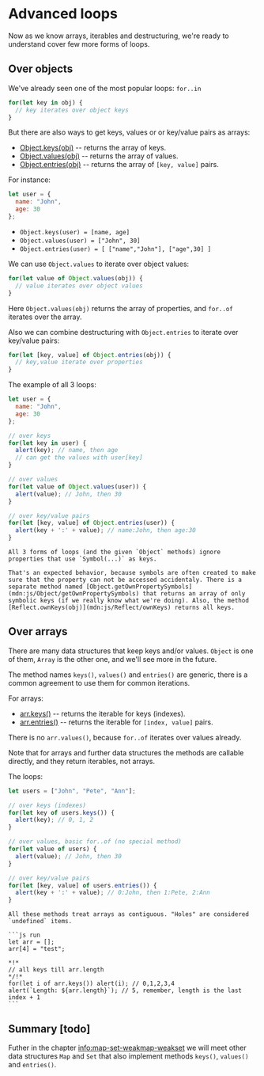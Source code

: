 
# Advanced loops

Now as we know arrays, iterables and destructuring, we're ready to understand cover few more forms of loops.


## Over objects

We've already seen one of the most popular loops: `for..in`

```js
for(let key in obj) {
  // key iterates over object keys
}
```

But there are also ways to get keys, values or or key/value pairs as arrays:

- [Object.keys(obj)](mdn:js/Object/keys) -- returns the array of keys.
- [Object.values(obj)](mdn:js/Object/values) -- returns the array of values.
- [Object.entries(obj)](mdn:js/Object/entries) -- returns the array of `[key, value]` pairs.

For instance:

```js 
let user = {
  name: "John",
  age: 30
};
```

- `Object.keys(user) = [name, age]`
- `Object.values(user) = ["John", 30]`
- `Object.entries(user) = [ ["name","John"], ["age",30] ]`


We can use `Object.values` to iterate over object values:

```js
for(let value of Object.values(obj)) {
  // value iterates over object values
}
```

Here `Object.values(obj)` returns the array of properties, and `for..of` iterates over the array.

Also we can combine destructuring with `Object.entries` to iterate over key/value pairs:

```js
for(let [key, value] of Object.entries(obj)) {
  // key,value iterate over properties
}
```

The example of all 3 loops:

```js run
let user = { 
  name: "John", 
  age: 30 
};

// over keys
for(let key in user) {
  alert(key); // name, then age
  // can get the values with user[key]
}

// over values
for(let value of Object.values(user)) {
  alert(value); // John, then 30
}

// over key/value pairs
for(let [key, value] of Object.entries(user)) {
  alert(key + ':' + value); // name:John, then age:30
}
```


```smart header="The loops ignore symbolic properties"
All 3 forms of loops (and the given `Object` methods) ignore properties that use `Symbol(...)` as keys. 

That's an expected behavior, because symbols are often created to make sure that the property can not be accessed accidentaly. There is a separate method named [Object.getOwnPropertySymbols](mdn:js/Object/getOwnPropertySymbols) that returns an array of only symbolic keys (if we really know what we're doing). Also, the method [Reflect.ownKeys(obj)](mdn:js/Reflect/ownKeys) returns all keys.
```

## Over arrays

There are many data structures that keep keys and/or values. `Object` is one of them, `Array` is the other one, and we'll see more in the future.

The method names `keys()`, `values()` and `entries()` are generic, there is a common agreement to use them for common iterations.

For arrays:

- [arr.keys()](mdn:js/Array/keys) -- returns the iterable for keys (indexes).
- [arr.entries()](mdn:js/Array/entries) -- returns the iterable for `[index, value]` pairs.

There is no `arr.values()`, because `for..of` iterates over values already.

Note that for arrays and further data structures the methods are callable directly, and they return iterables, not arrays.

The loops:

```js run
let users = ["John", "Pete", "Ann"];

// over keys (indexes)
for(let key of users.keys()) {
  alert(key); // 0, 1, 2
}

// over values, basic for..of (no special method)
for(let value of users) {
  alert(value); // John, then 30
}

// over key/value pairs
for(let [key, value] of users.entries()) {
  alert(key + ':' + value); // 0:John, then 1:Pete, 2:Ann
}
```

````smart header="No holes"
All these methods treat arrays as contiguous. "Holes" are considered `undefined` items.

```js run
let arr = [];
arr[4] = "test";

*!*
// all keys till arr.length
*/!*
for(let i of arr.keys()) alert(i); // 0,1,2,3,4
alert(`Length: ${arr.length}`); // 5, remember, length is the last index + 1
```

````

## Summary [todo]

Futher in the chapter <info:map-set-weakmap-weakset> we will meet other data structures `Map` and `Set` that also implement methods `keys()`, `values()` and `entries()`.




